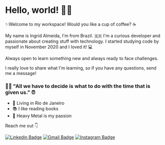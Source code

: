 # Hello, world! 👋✨

✨Welcome to my workspace! Would you like a cup of coffee? ☕

My name is Ingrid Almeida, I'm from Brazil. 🇧🇷 I'm a curious developer and passionate about creating stuff with technology. I started studying code by myself in November 2020 and I loved it! 💻

Always open to learn something new and always ready to face challenges. 

I really love to share what I'm learning, so if you have any questions, send me a message!

### 🧙‍♂️ "All we have to decide is what to do with the time that is given us.” ⏰

-  📍 Living in Rio de Janeiro
- 📚 I like reading books
-  🤘 Heavy Metal is my passion


Reach me out 👇

[![Linkedin Badge](https://img.shields.io/badge/-LinkedIn-blue?style=flat-square&logo=Linkedin&logoColor=white&link=https://www.linkedin.com/in/ingridsjalmeida-48402b141/)](https://www.linkedin.com/in/ingridsjalmeida/) [![Gmail Badge](https://img.shields.io/badge/-Gmail-c14438?style=flat-square&logo=Gmail&logoColor=white&link=mailto:ingridsjalmeida@gmail.com)](mailto:ingridsjalmeida@gmail.com) [![Instagram Badge](https://img.shields.io/badge/-Instagram-violet?style=flat-square&logo=Instagram&logoColor=white&link=https://www.instagram.com/_ingridsj)](https://www.instagram.com/_ingridsj/) 
